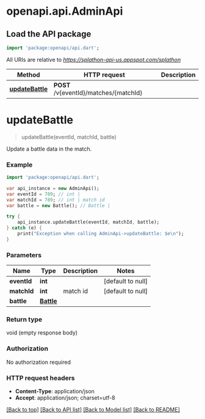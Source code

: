 # openapi.api.AdminApi

## Load the API package
```dart
import 'package:openapi/api.dart';
```

All URIs are relative to *https://splathon-api-us.appspot.com/splathon*

Method | HTTP request | Description
------------- | ------------- | -------------
[**updateBattle**](AdminApi.md#updateBattle) | **POST** /v{eventId}/matches/{matchId} | 


# **updateBattle**
> updateBattle(eventId, matchId, battle)



Update a battle data in the match.

### Example 
```dart
import 'package:openapi/api.dart';

var api_instance = new AdminApi();
var eventId = 789; // int | 
var matchId = 789; // int | match id
var battle = new Battle(); // Battle | 

try { 
    api_instance.updateBattle(eventId, matchId, battle);
} catch (e) {
    print("Exception when calling AdminApi->updateBattle: $e\n");
}
```

### Parameters

Name | Type | Description  | Notes
------------- | ------------- | ------------- | -------------
 **eventId** | **int**|  | [default to null]
 **matchId** | **int**| match id | [default to null]
 **battle** | [**Battle**](Battle.md)|  | 

### Return type

void (empty response body)

### Authorization

No authorization required

### HTTP request headers

 - **Content-Type**: application/json
 - **Accept**: application/json; charset=utf-8

[[Back to top]](#) [[Back to API list]](../README.md#documentation-for-api-endpoints) [[Back to Model list]](../README.md#documentation-for-models) [[Back to README]](../README.md)

